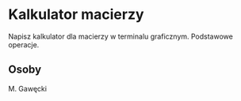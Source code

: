 # Kalkulator macierzy

Napisz kalkulator dla macierzy w terminalu graficznym. 
Podstawowe operacje.

## Osoby
M. Gawęcki

